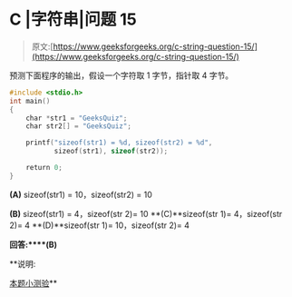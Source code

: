 # C |字符串|问题 15

> 原文:[https://www.geeksforgeeks.org/c-string-question-15/](https://www.geeksforgeeks.org/c-string-question-15/)

预测下面程序的输出，假设一个字符取 1 字节，指针取 4 字节。

```cpp
#include <stdio.h>
int main()
{
    char *str1 = "GeeksQuiz";
    char str2[] = "GeeksQuiz";

    printf("sizeof(str1) = %d, sizeof(str2) = %d",
           sizeof(str1), sizeof(str2));

    return 0;
}
```

**(A)** sizeof(str1) = 10，sizeof(str2) = 10

**(B)** sizeof(str1) = 4，sizeof(str 2)= 10
**(C)**sizeof(str 1)= 4，sizeof(str 2)= 4
**(D)**sizeof(str 1)= 10，sizeof(str 2)= 4

**回答:****(B)**

**说明:

[本题小测验](https://www.geeksforgeeks.org/quiz-corner-gq/)**